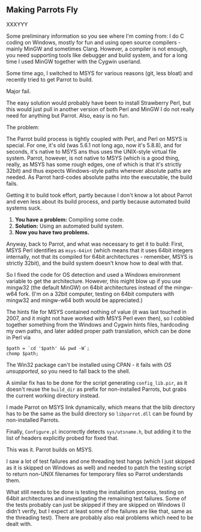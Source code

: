Making Parrots Fly
------------------

XXXYYY

Some preliminary information so you see where I'm coming from: I do C coding on
Windows, mostly for fun and using open source compilers - mainly MinGW and
sometimes Clang. However, a compiler is not enough, you need supporting tools
like debugger and build system, and for a long time I used MinGW together with
the Cygwin userland.

Some time ago, I switched to MSYS for various reasons (git, less bloat) and
recently tried to get Parrot to build.

Major fail.

The easy solution would probably have been to install Strawberry Perl, but this
would just pull in another version of both Perl and MinGW I do not really need
for anything but Parrot. Also, easy is no fun.

The problem:

The Parrot build process is tightly coupled with Perl, and Perl on MSYS is
special. For one, it's old (was 5.6.1 not long ago, now it's 5.8.8), and for
seconds, it's native to MSYS ans thus uses the UNIX-style virtual file system.
Parrot, however, is not native to MSYS (which is a good thing, really, as MSYS
has some rough edges, one of which is that it's strictly 32bit) and thus expects
Windows-style paths wherever absolute paths are needed. As Parrot hard-codes
absolute paths into the executable, the build fails.

Getting it to build took effort, partly because I don't know a lot about Parrot
and even less about its build process, and partly because automated build
systems suck.

  1. **You have a problem:** Compiling some code.
  2. **Solution:** Using an automated build system.
  3. **Now you have two problems.**

Anyway, back to Parrot, and what was necessary to get it to build: First, MSYS
Perl identifies as `msys-64int` (which means that it uses 64bit integers
internally, not that its compiled for 64bit architectures - remember, MSYS is
strictly 32bit), and the build system doesn't know how to deal with that.

So I fixed the code for OS detection and used a Windows environment variable to
get the architecture. However, this might blow up if you use mingw32 (the
default MinGW) on 64bit architectures instead of the mingw-w64 fork. (I'm on a
32bit computer, testing on 64bit computers with mingw32 and mingw-w64 both would
be appreciated.)

The hints file for MSYS contained nothing of value (it was last touched in 2007,
and it might not have worked with MSYS Perl even then), so I cobbled together
something from the Windows and Cygwin hints files, hardcoding my own paths, and
later added proper path translation, which can be done in Perl via

    $path = `cd '$path' && pwd -W`;
    chomp $path;

The Win32 package can't be installed using CPAN - it fails with *OS
unsupported*, so you need to fall back to the shell.

A similar fix has to be done for the script generating `config_lib.pir`, as it
doesn't reuse the `build_dir` as prefix for non-installed Parrots, but grabs the
current working directory instead.

I made Parrot on MSYS link dynamically, which means that the blib directory has
to be the same as the build directory so `libparrot.dll` can be found by
non-installed Parrots.

Finally, `Configure.pl` incorrectly detects `sys/utsname.h`, but adding it to
the list of headers explicitly probed for fixed that.

This was it. Parrot builds on MSYS.

I saw a lot of test failures and one threading test hangs (which I just skipped
as it is skipped on Windows as well) and needed to patch the testing script to
return non-UNIX filenames for temporary files so Parrot understands them.

What still needs to be done is testing the installation process, testing on
64bit architectures and investigating the remaining test failures. Some of the
tests probably can just be skipped if they are skipped on Windows (I didn't
verify, but I expect at least some of the failures are like that, same as the
threading test). There are probably also real problems which need to be dealt
with.
